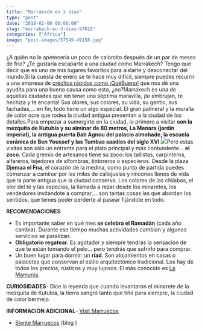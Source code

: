 ```yaml
---
title: "Marrakech en 3 días"
type: "post"
date: "2018-02-08 00:00:00"
slug: "marrakech-en-3-dias-97018"
categories: ["África"]
image: "post-images/57545-49158.jpg"
---
```


   
  
¿A quién no le apetecería un poco de calorcito después de un par de meses de frío? ¿Te gustaría escaparte a una ciudad como Marrakech? Tengo que decir que es uno de mis lugares favoritos para aislarte y desconectar del mundo.Si la cuesta de enero se te hace muy difícil, siempre puedes recurrir a una empresa de [créditos rápidos como ¡QuéBueno!](https://www.quebueno.es/creditos-rapidos/) que nos dé una ayudita para una buena causa como esta, ¿no?Marrakech es una de aquellas ciudades que sin tener una séptima maravilla, ¡te embrujan, te hechiza y te encanta! Sus olores, sus colores, su vida, su gentío, sus fachadas,... en fin, todo tiene un algo especial. El gran palmeral y la muralla de color ocre que rodea la ciudad antigua presentan a la ciudad de los detalles.Para empezar a sumergirte en la ciudad, lo primero a visitar **son la mezquita de Kutubia y su alminar de 80 metros, La Menara (jardín imperial), la antigua puerta Bab Agnou del palacio almohade, la escuela coránica de Ben Youssef y las Tumbas saadíes del siglo XVI**.![](post-images/57545-49158.jpg)Pero estas visitas son sólo un entrante para el plato principal y más contundente... **el zoco**. Cada gremio de artesanos tiene su zoco: los tallistas, carpinteros, alfareros, tejedores de alfombras, tintoreros o especieros. Desde la plaza **Djemaa el Fna**, el corazón de la medina, como punto de partida puedes comenzar a caminar por las miles de callejuelas y rincones llenos de vida que la parte antigua que la ciudad conserva. Los colores de las chilabas, el olor del té y las especias, la llamada a rezar desde los minaretes, los vendedores invitándote a comprar,... son tantas cosas las que abordan los sentidos, que temes poder perderte al pasear fijándote en todo.  
  
   
  
**RECOMENDACIONES**

- Es importante saber en qué mes **se celebra el Ramadán** (cada año cambia). Durante ese tiempo muchas actividades cambian y algunos servicios se paralizan.
- **Obligatorio regatear.** Es agotador y siempre tendrás la sensación de que te están tomando el pelo... pero tendrás que sufrirlo para comprar.
- Un buen lugar para dormir: un **riad**. Son alojamientos en casas o palacetes que conservan el estilo arquitectónico tradicional. Los hay de todos los precios, rústicos y muy lujosos. El más conocido es [La Mamunia](http://www.missviajes.com/mamounia-riad-ensueno-57545).

**CURIOSIDADES**- Dice la leyenda que cuando levantaron el minarete de la mezquita de Kutubia, la tierra sangró tanto que tiñó para siempre, la ciudad de color bermejo.

**INFORMACIÓN ADICIONAL**- [Visit Marruecos](http://www.visitmorocco.com/index.php/esl)
- [Siente Marruecos](https://www.sientemarruecos.viajes/blog-sobre-marruecos/) (blog )